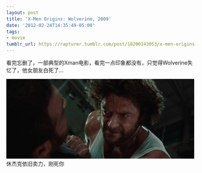 ```yaml
---
layout: post
title: 'X-Men Origins: Wolverine, 2009'
date: '2012-02-24T14:35:49-05:00'
tags:
- movie
tumblr_url: https://rapturer.tumblr.com/post/18200143053/x-men-origins-wolverine-2009
---
```

看完忘删了，一部典型的Xman电影，看完一点印象都没有，只觉得Wolverine失忆了，他女朋友白死了…

![](/assets/img/tumblr_lzwx3jn3mg1r0cnr9.jpg)休杰克依旧卖力，刚死你

